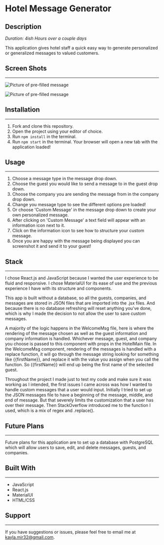 # Hotel Message Generator

## Description

*Duration: 4ish Hours over a couple days*

This application gives hotel staff a quick easy way to generate personalized or generalized messages to valued customers. 

## Screen Shots
___

![Picture of pre-filled message](./public/prefilled-msg.png)

![Picture of pre-filled message](./public/custom-msg.png)

## Installation
___

1. Fork and clone this repository.
2. Open the project using your editor of choice.
3. Run ```npm install``` in the terminal.
4. Run ```npm start``` in the terminal. Your browser will open a new tab with the application loaded!

## Usage
___

1. Choose a message type in the message drop down.
2. Choose the guest you would like to send a message to in the guest drop down.
3. Choose the company you are sending the message from in the company drop down.
4. Change you message type to see the different options pre loaded!
5. Or choose 'Custom Message' in the message drop down to create your own personalized message.
6. After clicking on 'Custom Message' a text field will appear with an information icon next to it. 
7. Click on the information icon to see how to structure your custom message.
8. Once you are happy with the message being displayed you can screenshot it and send it to your guest!

## Stack
___

I chose React.js and JavaScript because I wanted the user experience to be fluid and responsive. I chose MaterialUI for its ease of use and the previous experience I have with its structure and components.

This app is built without a database, so all the guests, companies, and messages are stored in JSON files that are imported into the .jsx files. And because there is no database refreshing will reset anything you've done, which is why I made the decision to not allow the user to save custom messages. 

A majority of the logic happens in the WelcomeMsg file, here is where the rendering of the message chosen as well as the guest information and company information is handled. Whichever message, guest, and company you choose is passed to this component with props in the HotelMain file. In the WelcomeMsg component, rendering of the messages is handled with a replace function, it will go through the message string looking for something like {{firstName}}, and replace it with the value you assign when you call the function. So {{firstName}} will end up being the first name of the selected guest. 

Throughout the project I made just to test my code and make sure it was working as I intended, the first issues I came across was how I wanted to handle custom messages that a user would input. Initially I tried to set up the JSON messages file to have a beginning of the message, middle, and end of message. But that severely limits the customization that a user has over their message. Then StackOverflow introduced me to the function I used, which is a mix of regex and .replace(). 

## Future Plans
___

Future plans for this application are to set up a database with PostgreSQL which will allow users to save, edit, and delete messages, guests, and companies. 

## Built With
___

- JavaScript
- React.js
- MaterialUI
- HTML/CSS

## Support
___

If you have suggestions or issues, please feel free to email me at [kayla.mir32@gmail.com](mailto:kayla.mir32@gmail.com).